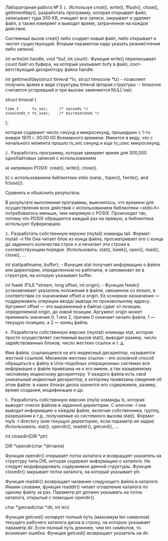 Лабораторная работа № 5
`1.` Используя creat(), write(), fflush(), close(), gettimeofday(), разработать программу, которая
открывает файл,
записывает туда 300 KB,
очищает все записи,
закрывает и
удаляет файл,
а также измеряет и выводит время, затраченное на каждое действие.

Системный вызов  creat()  либо создает  новый файл,
         либо открывает и чистит существующий. Вторым параметом надо указать режим(чтения либо записи).

int write(int handle, void *buf, int count)-
Функция write() переписывает count байт из буфера, на который указывает bufy в файл, соот­ветствующий дескриптору файла handle. 

int gettimeofday(struct timeval *tv, struct timezone *tz) - позволяет получить время в виде структуры timeval (вторая структура -- timezone считается устаревшей и при вызове заменяется NULL'ом):

struct timeval {

    time_t      tv_sec;     /* seconds */
    suseconds_t tv_usec;    /* microseconds */
};
                                                            
которая содержит число секунд и микросекунд, прошедших с 1-го января 1970 г. 00:00:00 Всемирного времени. Имеется в виду, что с начального момента прошло tv_sec секунд и еще tv_usec микросекунд.                 

`2.` Разработать программу, которая замеряет время для 300,000 однобайтовых записей с использованием

a) напрямую POSIX: creat(), write(), close().

b) с использованием библиотеки stdio (напр., fopen(), fwrite(), and fclose()).

Сравнить и объяснить результаты.

В результате выполнения программы, выяснилось, что времени для осуществления всех действий с использованием библиотеки <stdio.h> потребовалось меньше, чем напрямую с POSIX. Происходит так, потому что POSIX обращается каждый раз на прямую, а библиотека использует буферизацию.

`3.` Разработать собственную версию (mytail) команды tail.
Формат: mytail -n file
Она читает блок из конца файла, просматривает его с конца до заданного количества строк n и печатает эти строки
в соответствующем порядке.
Использовать: stat(), lseek(), open(), read(), close(), ...

int stat(pathname, buffer); - Функция stat получает информацию о  файле  или  директории,
                                       определенном по pathname, и запоминает ее в структуре, на которую
                                       указывает  buffer.  
                                       
int fseek (FILE *stream, long offset, int origin); - Функция fseek() устанавливает указатель положения в файле, связанном со stream, в соответ­ствии со значениями offset и origin. Ее основное назначение — поддерживать операции ввода/ вывода по произвольному адресу. Аргумент offset — это выраженный в байтах сдвиг от позиции, определяемой origin, до новой позиции. Аргумент origin может принимать значения 0, 1 или 2, причем 0 означает начало файла, 1 — текущую позицию, а 2 — конец файла.                                       

                                               
`4.` Разработать собственную версию (mystat) команды stat, которая просто осуществляет системный вызов stat(), выводит
     размер, число задействованных блоков, число жестких ссылок и т. д.            

            
Имя файла, ссылающееся на его индексный дескриптор, называется жесткой ссылкой. Механизм жестких ссылок – это основной способ обращаться к файлу в Unix-подобных операционных системах вся информация о файле привязана не к его имени, а так называемому числовому индексному дескриптору. У каждого файла есть свой уникальный индексный дескриптор, к которому привязаны сведения об этом файле: в каких блоках диска хранится его содержимое, размер, время создания, модификации и др.
                                                            
`5.` Разработать собственную версию (myls) команды ls, которая выводит список файлов в заданной директории.
С ключом -l она выводит информацию о каждом файле, включая собственника, группу, разрешения и т.д., получаемые из системного
вызова stat().
Формат: myls -l directory (или текущую директорию, если параметр не задан)
Использовать: stat(), opendir(), readdir(), getcwd(), ... 

int closedir(DIR *ptr)

DIR *opendir(char *dirname)  

Функция opendir() открывает поток каталога и возвращает указатель на структуру типа DIR, которая содержит информацию о каталоге. Не следует модифицировать содержимое данной струк­туры. Функция closedir() закрывает поток каталога, на который указывает ptr.

Функция readdir() возвращает название следующего файла в каталоге. Иными словами, функ­ция readdir() читает оглавление каталога по одному файлу за раз. Параметр ptr должен указы­вать на поток каталога, открытый с помощью opendir().                                                         

char *getcwd(char *dir, int len)

Функция getcwd() копирует полный путь (максимум len символов) текущего рабочего каталога диска в строку, на которую указывает параметр dir. Если полный путь длиннее, чем len символов, то возникает ошибка. Функция getcwd() возвращает указатель на dir. 


